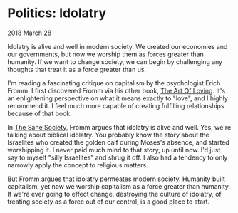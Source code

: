 # Politics: Idolatry

<time datetime="2018-03-28">2018 March 28</time>

<p id="summary">
  Idolatry is alive and well in modern society. We created our
  economies and our governments, but now we worship them as forces greater
  than humanity. If we want to change society, we can begin by challenging
  any thoughts that treat it as a force greater than us.
</p>

I'm reading a fascinating critique on capitalism by the psychologist Erich
Fromm. I first discovered Fromm via his other book, [The Art Of Loving][love]. It's
an enlightening perspective on what it means exactly to "love", and I highly
recommend it. I feel much more capable of creating fulfilling relationships
because of that book.

[love]: https://amzn.to/2Pt5ph3

In [The Sane Society][society], Fromm argues that idolatry is alive and well. Yes,
we're talking about biblical idolatry. You probably know the story about the
Israelites who created the golden calf during Moses's absence, and started
worshipping it. I never paid much mind to that story, up until now. I'd just
say to myself "silly Israelites" and shrug it off. I also had a tendency to
only narrowly apply the concept to religious matters.

[society]: https://amzn.to/2NEFym3

But Fromm argues that idolatry permeates modern society. Humanity built
capitalism, yet now we worship capitalism as a force greater than humanity.
If we're ever going to effect change, destroying the culture of idolatry,
of treating society as a force out of our control, is a good place to start.
